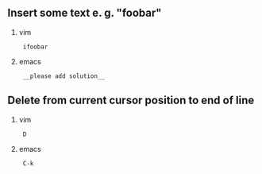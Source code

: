Insert some text e. g. "foobar"
-------------------------------

1. vim

        ifoobar

2. emacs

        __pleaѕe add solution__


Delete from current cursor position to end of line
--------------------------------------------------

1. vim

        D

1. emacs

        C-k
